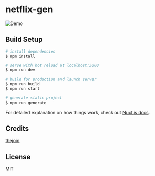 # netflix-gen

![Demo](https://media.giphy.com/media/0oLSafZLQpno4bUXAP/giphy.gif)


## Build Setup

```bash
# install dependencies
$ npm install

# serve with hot reload at localhost:3000
$ npm run dev

# build for production and launch server
$ npm run build
$ npm run start

# generate static project
$ npm run generate
```

For detailed explanation on how things work, check out [Nuxt.js docs](https://nuxtjs.org).

## Credits

[thejoin](https://github.com/thejoin95)

## License

MIT